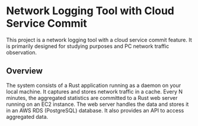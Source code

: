 # Network Logging Tool with Cloud Service Commit

This project is a network logging tool with a cloud service commit feature. It is primarily designed for studying purposes and PC network traffic observation.

## Overview

The system consists of a Rust application running as a daemon on your local machine. It captures and stores network traffic in a cache. Every N minutes, the aggregated statistics are committed to a Rust web server running on an EC2 instance. The web server handles the data and stores it in an AWS RDS (PostgreSQL) database. It also provides an API to access aggregated data.
